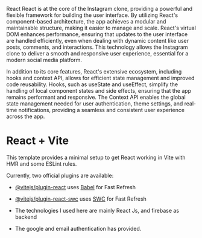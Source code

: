 React
React is at the core of the Instagram clone, providing a powerful and flexible framework for building the user interface. By utilizing React's component-based architecture, the app achieves a modular and maintainable structure, making it easier to manage and scale. React's virtual DOM enhances performance, ensuring that updates to the user interface are handled efficiently, even when dealing with dynamic content like user posts, comments, and interactions. This technology allows the Instagram clone to deliver a smooth and responsive user experience, essential for a modern social media platform.


In addition to its core features, React's extensive ecosystem, including hooks and context API, allows for efficient state management and improved code reusability. Hooks, such as useState and useEffect, simplify the handling of local component states and side effects, ensuring that the app remains performant and responsive. The Context API enables the global state management needed for user authentication, theme settings, and real-time notifications, providing a seamless and consistent user experience across the app.

# React + Vite

This template provides a minimal setup to get React working in Vite with HMR and some ESLint rules.

Currently, two official plugins are available:

- [@vitejs/plugin-react](https://github.com/vitejs/vite-plugin-react/blob/main/packages/plugin-react/README.md) uses [Babel](https://babeljs.io/) for Fast Refresh
- [@vitejs/plugin-react-swc](https://github.com/vitejs/vite-plugin-react-swc) uses [SWC](https://swc.rs/) for Fast Refresh

- The technologies I used here are mainly React Js, and firebase as backend
- The google and email authentication has provided.

